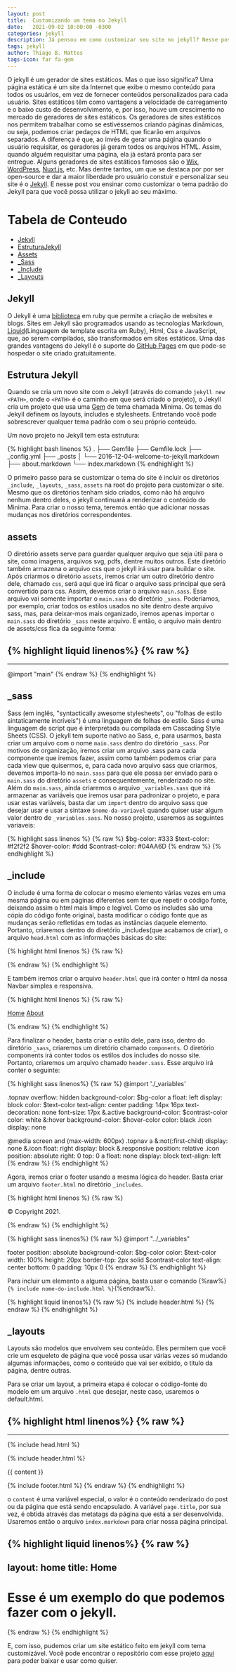 ```yaml
---
layout: post
title:  Customizando um tema no Jekyll
date:   2021-09-02 10:00:00 -0300
categories: jekyll
description: Já pensou em como customizar seu site no jekyll? Nesse post vamos discutir como modificar o tema padrão do jekyll
tags: jekyll
author: Thiago B. Mattos
tags-icon: far fa-gem
---
```


O jekyll é um gerador de sites estáticos. Mas o que isso significa? Uma página estática é um site da Internet que exibe o mesmo conteúdo para todos os usuários, em vez de fornecer conteúdos personalizados para cada usuário. Sites estáticos têm como vantagens a velocidade de carregamento e o baixo custo de desenvolvimento, e, por isso, houve um crescimento no mercado de geradores de sites estáticos. Os geradores de sites estáticos nos permitem trabalhar como se estivéssemos criando páginas dinâmicas, ou seja, podemos criar pedaços de HTML que ficarão em arquivos separados. A diferença é que, ao invés de gerar uma página quando o usuário requisitar, os geradores já geram todos os arquivos HTML. Assim, quando alguém requisitar uma página, ela já estará pronta para ser entregue. Alguns geradores de sites estáticos famosos são o [Wix](https://pt.wix.com/), [WordPress](https://wordpress.com/pt-br/), [Nuxt.js](https://nuxtjs.org), etc. Mas dentre tantos, um que se destaca por por ser open-source e dar a maior liberdade pro usuário constuir e personalizar seu site é o [Jekyll](https://jekyllrb.com). E nesse post vou ensinar como customizar o tema padrão do Jekyll para que você possa utilizar o jekyll ao seu máximo.

Tabela de Conteudo
=================

  * [Jekyll](#jekyll)
  * [EstruturaJekyll](#estrutura-jekyll)
  * [Assets](#assets)
  * [_Sass](#sass)
  * [_Include](#include)
  * [_Layouts](#layouts)

## Jekyll 

O Jekyll é uma [biblioteca](https://rubygems.org/gems/jekyll) em ruby que permite a criação de websites e blogs. Sites em Jekyll são programados usando as tecnologias Markdown, [Liquid](https://shopify.github.io/liquid/)(Linguagem de template escrita em Ruby), Html, Css e JavaScript, que, ao serem compilados, são transformados em sites estáticos. Uma das grandes vantagens do Jekyll é o suporte do [GitHub Pages](https://pages.github.com) em que pode-se hospedar o site criado gratuitamente.

##  Estrutura Jekyll

Quando se cria um novo site com o Jekyll (através do comando `jekyll new <PATH>`, onde o `<PATH>` é o caminho em que será criado o projeto), o Jekyll cria um projeto que usa uma [Gem](https://pt.wikipedia.org/wiki/RubyGems) de tema chamada Minima. Os temas do Jekyll definem os layouts, includes e stylesheets. Entretando você pode sobrescrever qualquer tema padrão com o seu próprio conteúdo.

Um novo projeto no Jekyll tem esta estrutura: 

{% highlight bash linenos %}
.
├── Gemfile
├── Gemfile.lock
├── _config.yml
├── _posts
│   └── 2016-12-04-welcome-to-jekyll.markdown
├── about.markdown
└── index.markdown
{% endhighlight %}

O primeiro passo para se customizar o tema do site é incluir os diretórios `_include`, `_layouts`, `_sass`, `assets` na root do projeto para customizar o site. Mesmo que os diretórios tenham sido criados, como não há arquivo nenhum dentro deles, o jekyll continuará a renderizar o conteúdo do Minima. Para criar o nosso tema, teremos então que adicionar nossas mudanças nos diretórios correspondentes.

## assets

O diretório assets serve para guardar qualquer arquivo que seja útil para o site, como imagens, arquivos svg, pdfs, dentre muitos outros. Este diretório também armazena o arquivo css que o jekyll irá usar para buildar o site.
Após criarmos o diretório `assets`, iremos criar um outro diretório dentro dele, chamado `css`, será aqui que irá ficar o arquivo sass principal que será convertido para css.
Assim, devemos criar o arquivo `main.sass`. Esse arquivo vai somente importar o `main.sass` do diretório `_sass`. Poderíamos, por exemplo, criar todos os estilos usados no site dentro deste arquivo sass, mas, para deixar-mos mais organizado, iremos apenas importar o `main.sass` do diretório `_sass` neste arquivo. E então, o arquivo main dentro de assets/css fica da seguinte forma:

{% highlight liquid linenos%}
{% raw %}
---
---

@import "main"
{% endraw %}
{% endhighlight %}

## _sass

Sass (em inglês, "syntactically awesome stylesheets", ou "folhas de estilo sintaticamente incríveis") é uma linguagem de folhas de estilo. Sass é uma linguagem de script que é interpretada ou compilada em Cascading Style Sheets (CSS). O jekyll tem suporte nativo ao Sass, e, para usarmos, basta criar um arquivo com o nome `main.sass` dentro do diretório `_sass`. Por motivos de organização, iremos criar um arquivo .sass para cada componente que iremos fazer, assim como também podemos criar para cada view que quisermos, e, para cada novo arquivo sass que criarmos, devemos importa-lo no `main.sass` para que ele possa ser enviado para o `main.sass` do diretório `assets` e consequentemente, renderizado no site. Além do `main.sass`, ainda criaremos o arquivo `_variables.sass` que irá armazenar as variáveis que iremos usar para padronizar o projeto, e para usar estas variáveis, basta dar um `import` dentro do arquivo sass que desejar usar e usar a sintaxe `$nome-da-variavel` quando quiser usar algum valor dentro de `_variables.sass`. No nosso projeto, usaremos as seguintes variaveis:

{% highlight sass linenos %}
{% raw %}
$bg-color: #333
$text-color: #f2f2f2
$hover-color: #ddd
$contrast-color: #04AA6D
{% endraw %}
{% endhighlight %}

## _include

O include é uma forma de colocar o mesmo elemento várias vezes em uma mesma página ou em páginas diferentes sem ter que repetir o código fonte, deixando assim o html mais limpo e legível. Como os includes são uma cópia do código fonte original, basta modificar o código fonte que as mudanças serão refletidas em todas as instâncias daquele elemento. Portanto, criaremos dentro do diretório _includes(que acabamos de criar), o arquivo `head.html` com as informações básicas do site:

{% highlight html linenos %}
{% raw %}
<head>
    <link rel="stylesheet" type="text/css" href="{{ site.baseusrl }}/assets/css/main.css">
    <link rel="stylesheet" href="https://cdnjs.cloudflare.com/ajax/libs/font-awesome/4.7.0/css/font-awesome.min.css">
    <meta name="viewport" content="width=device-width, initial-scale=1.0">
</head>
{% endraw %}
{% endhighlight %}

E também iremos criar o arquivo `header.html` que irá conter o html da nossa Navbar simples e responsiva.

{% highlight html linenos %}
{% raw %}
<div class="topnav" id="myTopnav">
  <a href="#home" class="active">Home</a>   
  <a href="#about">About</a>
  <a href="javascript:void(0);" class="icon" onclick="myFunction()">
    <i class="fa fa-bars"></i>
  </a>
</div>

<script>
  function myFunction() {
    var x = document.getElementById("myTopnav");
  if (x.className === "topnav") {
    x.className += " responsive";
  } else {
    x.className = "topnav";
  }
}
</script>
{% endraw %}
{% endhighlight %}

Para finalizar o header, basta criar o estilo dele, para isso, dentro do diretório `_sass`, criaremos um diretório chamado `components`. O diretório components irá conter todos os estilos dos includes do nosso site. Portanto, criaremos um arquivo chamado `header.sass`. Esse arquivo irá conter o seguinte:

{% highlight sass linenos%}
{% raw %}
@import './_variables'

.topnav
  overflow: hidden
  background-color: $bg-color
  a
    float: left
    display: block
    color: $text-color
    text-align: center
    padding: 14px 16px
    text-decoration: none
    font-size: 17px
    &.active
      background-color: $contrast-color
      color: white
    &:hover
      background-color: $hover-color
      color: black
  .icon
    display: none

@media screen and (max-width: 600px)
  .topnav 
    a
      &:not(:first-child) 
        display: none
      &.icon
        float: right
        display: block
    &.responsive
      position: relative
      .icon
        position: absolute
        right: 0
        top: 0
      a
        float: none
        display: block
        text-align: left
{% endraw %}
{% endhighlight %}

Agora, iremos criar o footer usando a mesma lógica do header. Basta criar um arquivo `footer.html` no diretório `_includes`.

{% highlight html linenos %}
{% raw %}
<footer>
    <div><p>&copy Copyright 2021.</p></div>
</footer>
{% endraw %}
{% endhighlight %}

{% highlight sass linenos%}
{% raw %}
@import "../_variables"

footer
    position: absolute
    background-color: $bg-color
    color: $text-color
    width: 100%
    height: 20px
    border-top: 2px solid $contrast-color
    text-align: center
    bottom: 0
    padding: 10px 0
{% endraw %}
{% endhighlight %}

Para incluir um elemento a alguma página, basta usar o comando {%raw%}`{% include nome-do-include.html %}`{%endraw%}.

{% highlight liquid linenos%}
{% raw %}
{% include header.html %}
{% endraw %}
{% endhighlight %}

## _layouts

Layouts são modelos que envolvem seu conteúdo. Eles permitem que você crie um esqueleto de página que você possa usar várias vezes só mudando algumas informações, como o conteúdo que vai ser exibido, o titulo da página, dentre outras. 

Para se criar um layout, a primeira etapa é colocar o código-fonte do modelo em um arquivo `.html` que desejar, neste caso, usaremos o default.html.

{% highlight html linenos%}
{% raw %}
---
---
{% include head.html %}

{% include header.html %}

<head>
    <title>{{ page.title }}</title>
</head>

<main>
    <section>
        {{ content }}
    </section>
</main>

{% include footer.html %}
{% endraw %}
{% endhighlight %}

o `content` é uma variável especial, o valor é o conteúdo renderizado do post ou da página que está sendo encapsulado. A variável `page.title`, por sua vez, é obtida através das metatags da página que está a ser desenvolvida. Usaremos então o arquivo `index.markdown` para criar nossa página principal.

{% highlight liquid linenos%}
{% raw %}
---
layout: home
title: Home
---

<h1>Esse é um exemplo do que podemos fazer com o jekyll.</h1>
{% endraw %}
{% endhighlight %}

E, com isso, pudemos criar um site estático feito em jekyll com tema customizável. Você pode encontrar o repositório com esse projeto [aqui]() para poder baixar e usar como quiser.
